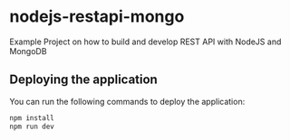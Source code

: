 # nodejs-restapi-mongo
Example Project on how to build and develop REST API with NodeJS and MongoDB

## Deploying the application

You can run the following commands to deploy the application:

```bash
npm install
npm run dev
```